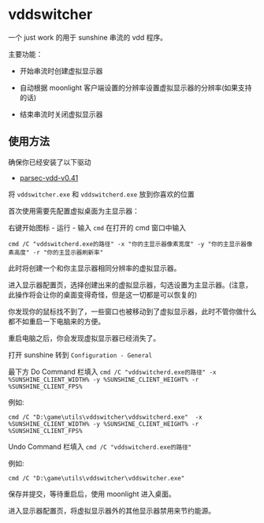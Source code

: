 # vddswitcher

一个 just work 的用于 sunshine 串流的 vdd 程序。

主要功能：

- 开始串流时创建虚拟显示器

- 自动根据 moonlight 客户端设置的分辨率设置虚拟显示器的分辨率(如果支持的话)

- 结束串流时关闭虚拟显示器

## 使用方法

确保你已经安装了以下驱动

- [parsec-vdd-v0.41](https://builds.parsec.app/vdd/parsec-vdd-0.41.0.0.exe) 

将 `vddswitcher.exe` 和 `vddswitcherd.exe` 放到你喜欢的位置

首次使用需要先配置虚拟桌面为主显示器：

右键开始图标 - 运行 - 输入 `cmd`
在打开的 cmd 窗口中输入 

`cmd /C "vddswitcherd.exe的路径" -x "你的主显示器像素宽度" -y "你的主显示器像素高度" -r "你的主显示器刷新率"`

此时将创建一个和你主显示器相同分辨率的虚拟显示器。

进入显示器配置页，选择创建出来的虚拟显示器，勾选设置为主显示器。(注意，此操作将会让你的桌面变得奇怪，但是这一切都是可以恢复的)

你发现你的鼠标找不到了，一些窗口也被移动到了虚拟显示器，此时不管你做什么都不如重启一下电脑来的方便。

重启电脑之后，你会发现虚拟显示器已经消失了。

打开 sunshine 转到 `Configuration - General` 

最下方 Do Command 栏填入 `cmd /C "vddswitcherd.exe的路径" -x %SUNSHINE_CLIENT_WIDTH% -y %SUNSHINE_CLIENT_HEIGHT% -r %SUNSHINE_CLIENT_FPS%`

例如:

`cmd /C "D:\game\utils\vddswitcher\vddswitcherd.exe"  -x %SUNSHINE_CLIENT_WIDTH% -y %SUNSHINE_CLIENT_HEIGHT% -r %SUNSHINE_CLIENT_FPS%`

Undo Command 栏填入 `cmd /C "vddswitcherd.exe的路径"`

例如:

`cmd /C "D:\game\utils\vddswitcher\vddswitcher.exe"`

保存并提交，等待重启后，使用 moonlight 进入桌面。

进入显示器配置页，将虚拟显示器外的其他显示器禁用来节约能源。
